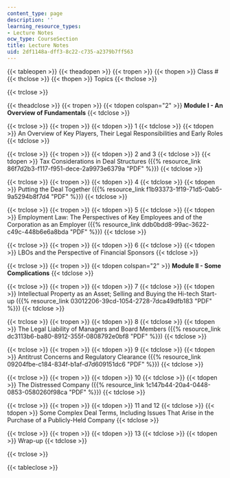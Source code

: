 ```yaml
---
content_type: page
description: ''
learning_resource_types:
- Lecture Notes
ocw_type: CourseSection
title: Lecture Notes
uid: 2df1148a-dff3-8c22-c735-a2379b7ff563
---
```


{{< tableopen >}}
{{< theadopen >}}
{{< tropen >}}
{{< thopen >}}
Class #
{{< thclose >}}
{{< thopen >}}
Topics
{{< thclose >}}

{{< trclose >}}

{{< theadclose >}}
{{< tropen >}}
{{< tdopen colspan="2" >}}
**Module I - An Overview of Fundamentals**
{{< tdclose >}}

{{< trclose >}}
{{< tropen >}}
{{< tdopen >}}
1
{{< tdclose >}}
{{< tdopen >}}
An Overview of Key Players, Their Legal Responsibilities and Early Roles
{{< tdclose >}}

{{< trclose >}}
{{< tropen >}}
{{< tdopen >}}
2 and 3
{{< tdclose >}}
{{< tdopen >}}
Tax Considerations in Deal Structures ({{% resource_link 86f7d2b3-f117-f951-dece-2a9973e6379a "PDF" %}})
{{< tdclose >}}

{{< trclose >}}
{{< tropen >}}
{{< tdopen >}}
4
{{< tdclose >}}
{{< tdopen >}}
Putting the Deal Together ({{% resource_link f1b93373-1f19-71d5-0ab5-9a5294b8f7d4 "PDF" %}})
{{< tdclose >}}

{{< trclose >}}
{{< tropen >}}
{{< tdopen >}}
5
{{< tdclose >}}
{{< tdopen >}}
Employment Law: The Perspectives of Key Employees and of the Corporation as an Employer ({{% resource_link ddb0bdd8-99ac-3622-c49c-448b6e6a8bda "PDF" %}})
{{< tdclose >}}

{{< trclose >}}
{{< tropen >}}
{{< tdopen >}}
6
{{< tdclose >}}
{{< tdopen >}}
LBOs and the Perspective of Financial Sponsors
{{< tdclose >}}

{{< trclose >}}
{{< tropen >}}
{{< tdopen colspan="2" >}}
**Module II - Some Complications**
{{< tdclose >}}

{{< trclose >}}
{{< tropen >}}
{{< tdopen >}}
7
{{< tdclose >}}
{{< tdopen >}}
Intellectual Property as an Asset; Selling and Buying the Hi-tech Start-up ({{% resource_link 03012206-39cd-1054-2728-7dca49dfb183 "PDF" %}})
{{< tdclose >}}

{{< trclose >}}
{{< tropen >}}
{{< tdopen >}}
8
{{< tdclose >}}
{{< tdopen >}}
The Legal Liability of Managers and Board Members ({{% resource_link dc3113b6-ba80-8912-355f-0808792e0bf8 "PDF" %}})
{{< tdclose >}}

{{< trclose >}}
{{< tropen >}}
{{< tdopen >}}
9
{{< tdclose >}}
{{< tdopen >}}
Antitrust Concerns and Regulatory Clearance ({{% resource_link 09204fbe-c184-834f-b1af-d7d609151dc6 "PDF" %}})
{{< tdclose >}}

{{< trclose >}}
{{< tropen >}}
{{< tdopen >}}
10
{{< tdclose >}}
{{< tdopen >}}
The Distressed Company ({{% resource_link 1c147b44-20a4-0448-0853-0580260f98ca "PDF" %}})
{{< tdclose >}}

{{< trclose >}}
{{< tropen >}}
{{< tdopen >}}
11 and 12
{{< tdclose >}}
{{< tdopen >}}
Some Complex Deal Terms, Including Issues That Arise in the Purchase of a Publicly-Held Company
{{< tdclose >}}

{{< trclose >}}
{{< tropen >}}
{{< tdopen >}}
13
{{< tdclose >}}
{{< tdopen >}}
Wrap-up
{{< tdclose >}}

{{< trclose >}}

{{< tableclose >}}